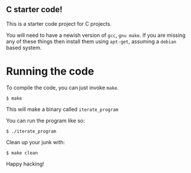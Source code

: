 C starter code!
----------------

This is a starter code project for C projects.

You will need to have a newish version of `gcc`, `gnu make`.
If you are missing any of these things then install them 
using `apt-get`, assuming a `debian` based system.

# Running the code

To compile the code, you can just invoke `make`.

```
$ make
```

This will make a binary called `iterate_program`

You can run the program like so:

```
$ ./iterate_program
```

Clean up your junk with:

```
$ make clean
```

Happy hacking!
